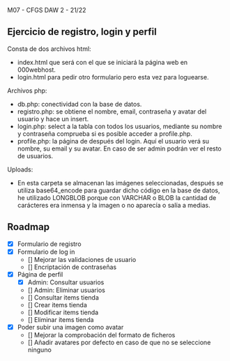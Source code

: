 M07 - CFGS DAW 2 - 21/22
## Ejercicio de registro, login y perfil

Consta de dos archivos html:
- index.html que será con el que se iniciará la página web en 000webhost.
- login.html para pedir otro formulario pero esta vez para loguearse.

Archivos php:
- db.php: conectividad con la base de datos.
- registro.php: se obtiene el nombre, email, contraseña y avatar del usuario y hace un insert.
- login.php: select a la tabla con todos los usuarios, mediante su nombre y contraseña comprueba si es posible acceder a profile.php.
- profile.php: la página de después del login. Aquí el usuario verá su nombre, su email y su avatar. En caso de ser admin podrán ver el resto de usuarios.

Uploads:
- En esta carpeta se almacenan las imágenes seleccionadas, después se utiliza base64_encode para guardar dicho código en la base de datos, he utilizado LONGBLOB porque con VARCHAR o BLOB la cantidad de carácteres era inmensa y la imagen o no aparecía o salía a medias.

## Roadmap
- [x] Formulario de registro
- [x] Formulario de log in
    - [] Mejorar las validaciones de usuario
    - [] Encriptación de contraseñas
- [x] Página de perfil
    - [X] Admin: Consultar usuarios
    - [] Admin: Eliminar usuarios
    - [] Consultar items tienda
    - [] Crear items tienda
    - [] Modificar items tienda
    - [] Eliminar items tienda
- [x] Poder subir una imagen como avatar
    - [] Mejorar la comprobación del formato de ficheros
    - [] Añadir avatares por defecto en caso de que no se seleccione ninguno
